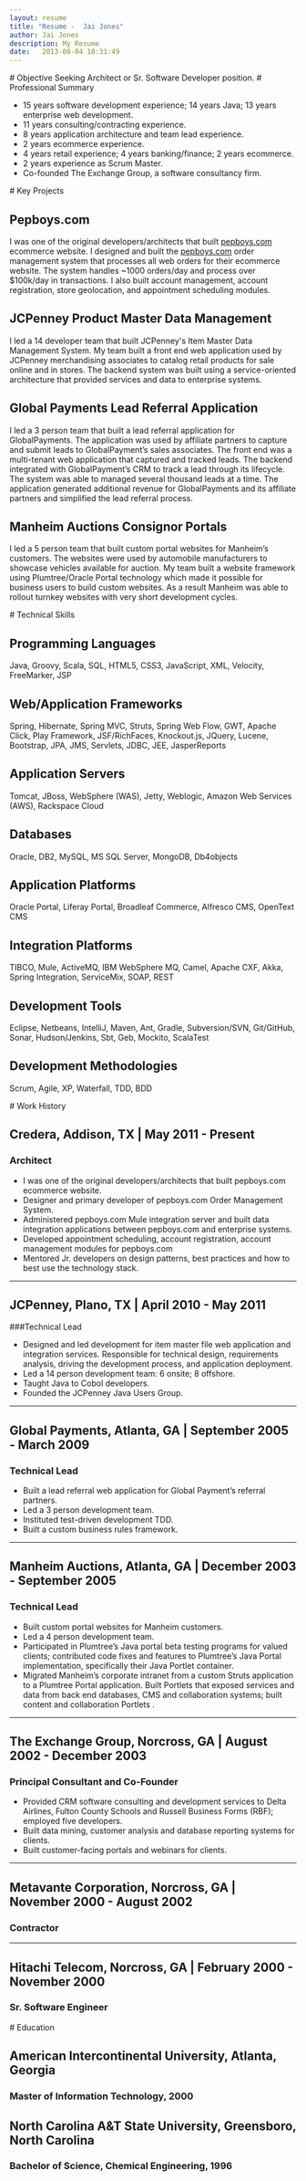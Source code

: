 ```yaml
---
layout: resume
title: "Resume -  Jai Jones"
author: Jai Jones
description: My Resume
date:   2013-08-04 10:31:49
---
```

<span id="objective" class="cv-section"/>
# Objective 
Seeking Architect or Sr. Software Developer position.

<span id="summary" class="cv-section"/>
# Professional Summary

* 15 years software development experience; 14 years Java; 13 years enterprise web development.
* 11 years consulting/contracting experience.
* 8 years application architecture and team lead experience.
* 2 years ecommerce experience.
* 4 years retail experience; 4 years banking/finance; 2 years ecommerce.
* 2 years experience as Scrum Master.
* Co-founded The Exchange Group, a software consultancy firm.

<span id="projects" class="cv-section"/>
# Key Projects

## Pepboys.com
I was one of the original developers/architects that built [pepboys.com][pby] ecommerce website.  I designed and built the [pepboys.com][pby] order management system that processes all web orders for their ecommerce website.  The system handles ~1000 orders/day and process over $100k/day in transactions. I also built account management, account registration, store geolocation, and appointment scheduling modules.

## JCPenney Product Master Data Management
I led a 14 developer team that built JCPenney's Item Master Data Management System.  My team built a front end web application used by JCPenney merchandising associates to catalog retail products for sale online and in stores.  The backend system was built using a service-oriented architecture that provided services and data to enterprise systems. 

## Global Payments Lead Referral Application
I led a 3 person team that built a lead referral application for GlobalPayments.  The application was used by affiliate partners to capture and submit leads to GlobalPayment’s sales associates.  The front end was a multi-tenant web application that captured and tracked leads.  The backend integrated with GlobalPayment’s CRM to track a lead through its lifecycle.  The system was able to managed several thousand leads at a time.  The application generated additional revenue for GlobalPayments and its affiliate partners and simplified the lead referral process.

## Manheim Auctions Consignor Portals
I led a 5 person team that built custom portal websites for Manheim’s customers.  The websites were used by automobile manufacturers to showcase vehicles available for auction.  My team built a website framework using Plumtree/Oracle Portal technology which made it possible for business users to build custom websites.  As a result Manheim was able to rollout turnkey websites with very short development cycles. 

<span id="skills" class="cv-section"/>
# Technical Skills

## Programming Languages
Java, Groovy, Scala, SQL, HTML5, CSS3, JavaScript, XML, Velocity, FreeMarker, JSP

## Web/Application Frameworks
Spring, Hibernate, Spring MVC, Struts, Spring Web Flow, GWT, Apache Click, Play Framework, JSF/RichFaces, Knockout.js, JQuery, Lucene, Bootstrap, JPA, JMS, Servlets, JDBC, JEE, JasperReports

## Application Servers
Tomcat, JBoss, WebSphere (WAS), Jetty, Weblogic, Amazon Web Services (AWS), Rackspace Cloud

## Databases
Oracle, DB2, MySQL, MS SQL Server, MongoDB, Db4objects

## Application Platforms
Oracle Portal, Liferay Portal, Broadleaf Commerce, Alfresco CMS, OpenText CMS

## Integration Platforms
TIBCO, Mule, ActiveMQ, IBM WebSphere MQ, Camel, Apache CXF, Akka, Spring Integration, ServiceMix, SOAP, REST

## Development Tools
Eclipse, Netbeans, IntelliJ, Maven, Ant, Gradle, Subversion/SVN, Git/GitHub, Sonar, Hudson/Jenkins, Sbt, Geb, Mockito, ScalaTest

## Development Methodologies
Scrum, Agile, XP, Waterfall, TDD, BDD

<span id="history" class="cv-section"/>
# Work History

## Credera, Addison, TX | May 2011 - Present
### Architect

* I was one of the original developers/architects that built pepboys.com ecommerce website.
* Designer and primary developer of pepboys.com Order Management System.
* Administered pepboys.com Mule integration server and built data integration applications between pepboys.com and enterprise systems.
* Developed appointment scheduling, account registration, account management modules for pepboys.com
* Mentored Jr. developers on design patterns, best practices and how to best use the technology stack.

---

## JCPenney, Plano, TX | April 2010 - May 2011
###Technical Lead
 
* Designed and led development for item master file web application and integration services.  Responsible for technical design, requirements analysis, driving the development process, and application deployment.
* Led a 14 person development team:  6 onsite; 8 offshore.
* Taught Java to Cobol developers.
* Founded the JCPenney Java Users Group.

---

## Global Payments, Atlanta, GA | September 2005 - March 2009
### Technical Lead

* Built a lead referral web application for Global Payment’s referral partners. 
* Led a 3 person development team.
* Instituted test-driven development TDD.
* Built a custom business rules framework.

---

## Manheim Auctions, Atlanta, GA | December 2003 - September 2005
### Technical Lead

* Built custom portal websites for Manheim customers.
* Led a 4 person development team.
* Participated in Plumtree’s Java portal beta testing programs for valued clients; contributed code fixes and features to Plumtree’s Java Portal implementation, specifically their Java Portlet container.
* Migrated Manheim’s corporate intranet from a custom Struts application to a Plumtree Portal application. Built Portlets that exposed services and data from back end databases, CMS and collaboration systems; built content and collaboration Portlets .

---

## The Exchange Group, Norcross, GA | August 2002 - December 2003
### Principal Consultant and Co-Founder

* Provided CRM software consulting and development services to Delta Airlines, Fulton County Schools and Russell Business Forms (RBF); employed five developers.
* Built data mining, customer analysis and database reporting systems for clients.
* Built customer-facing portals and webinars for clients.

---

## Metavante Corporation, Norcross, GA | November 2000 - August 2002
### Contractor

---

## Hitachi Telecom, Norcross, GA | February 2000 - November 2000
### Sr. Software Engineer

<span id="education" class="cv-section"/>
# Education

## American Intercontinental University, Atlanta, Georgia
### Master of Information Technology, 2000

## North Carolina A&T State University, Greensboro, North Carolina
### Bachelor of Science, Chemical Engineering, 1996

[pby]: http://www.pepboys.com/ 
